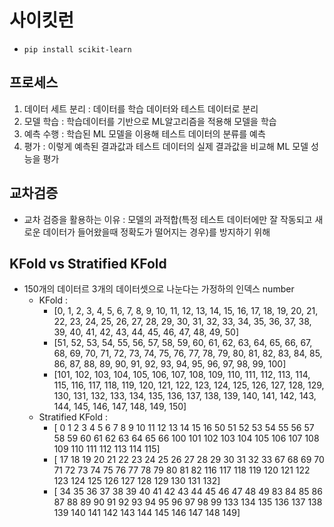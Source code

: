 # 사이킷런

+ `pip install scikit-learn`



## 프로세스

1. 데이터 세트 분리 : 데이터를 학습 데이터와 테스트 데이터로 분리
2. 모델 학습 : 학습데이터를 기반으로 ML알고리즘을 적용해 모델을 학습
3. 예측 수행 : 학습된 ML 모델을 이용해 테스트 데이터의 분류를 예측
4. 평가 : 이렇게 예측된 결과값과 테스트 데이터의 실제 결과값을 비교해 ML 모델 성능을 평가 



## 교차검증

* 교차 검증을 활용하는 이유 : 모델의 과적합(특정 테스트 데이터에만 잘 작동되고 새로운 데이터가 들어왔을때 정확도가 떨어지는 경우)를 방지하기 위해



## KFold vs Stratified KFold

* 150개의 데이터르 3개의 데이터셋으로 나눈다는 가정하의 인덱스 number
  * KFold : 
    * [0, 1, 2, 3, 4, 5, 6, 7, 8, 9, 10, 11, 12, 13, 14, 15, 16, 17, 18, 19, 20, 21, 22, 23, 24, 25, 26, 27, 28, 29, 30, 31, 32, 33, 34, 35, 36, 37, 38, 39, 40, 41, 42, 43, 44, 45, 46, 47, 48, 49, 50]
    * [51, 52, 53, 54, 55, 56, 57, 58, 59, 60, 61, 62, 63, 64, 65, 66, 67, 68, 69, 70, 71, 72, 73, 74, 75, 76, 77, 78, 79, 80, 81, 82, 83, 84, 85, 86, 87, 88, 89, 90, 91, 92, 93, 94, 95, 96, 97, 98, 99, 100]
    * [101, 102, 103, 104, 105, 106, 107, 108, 109, 110, 111, 112, 113, 114, 115, 116, 117, 118, 119, 120, 121, 122, 123, 124, 125, 126, 127, 128, 129, 130, 131, 132, 133, 134, 135, 136, 137, 138, 139, 140, 141, 142, 143, 144, 145, 146, 147, 148, 149, 150]
  * Stratified KFold : 
    * [  0   1   2   3   4   5   6   7   8   9  10  11  12  13  14  15  16  50
        51  52  53  54  55  56  57  58  59  60  61  62  63  64  65  66 100 101
       102 103 104 105 106 107 108 109 110 111 112 113 114 115]
    * [ 17  18  19  20  21  22  23  24  25  26  27  28  29  30  31  32  33  67
        68  69  70  71  72  73  74  75  76  77  78  79  80  81  82 116 117 118
       119 120 121 122 123 124 125 126 127 128 129 130 131 132]
    * [ 34  35  36  37  38  39  40  41  42  43  44  45  46  47  48  49  83  84
        85  86  87  88  89  90  91  92  93  94  95  96  97  98  99 133 134 135
       136 137 138 139 140 141 142 143 144 145 146 147 148 149]

